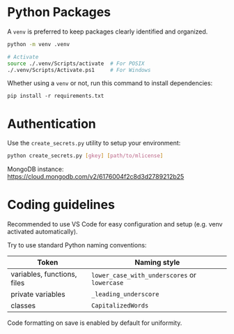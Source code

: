 # Python Packages

A `venv` is preferred to keep packages clearly identified and organized.

```sh
python -m venv .venv

# Activate
source ./.venv/Scripts/activate  # For POSIX
./.venv/Scripts/Activate.ps1     # For Windows
```

Whether using a `venv` or not, run this command to install dependencies:

```
pip install -r requirements.txt
```

# Authentication

Use the `create_secrets.py` utility to setup your environment:

```sh
python create_secrets.py [gkey] [path/to/mlicense]
```

MongoDB instance: https://cloud.mongodb.com/v2/6176004f2c8d3d2789212b25

# Coding guidelines

Recommended to use VS Code for easy configuration and setup (e.g. venv activated automatically).

Try to use standard Python naming conventions:

Token | Naming style
--- | ---
variables, functions, files | `lower_case_with_underscores` or `lowercase`
private variables | `_leading_underscore`
classes | `CapitalizedWords`

Code formatting on save is enabled by default for uniformity.
